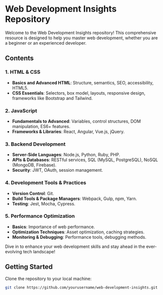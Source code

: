# Web Development Insights Repository

Welcome to the Web Development Insights repository! This comprehensive resource is designed to help you master web development, whether you are a beginner or an experienced developer. 

## Contents

### 1. HTML & CSS
- **Basics and Advanced HTML**: Structure, semantics, SEO, accessibility, HTML5.
- **CSS Essentials**: Selectors, box model, layouts, responsive design, frameworks like Bootstrap and Tailwind.

### 2. JavaScript
- **Fundamentals to Advanced**: Variables, control structures, DOM manipulation, ES6+ features.
- **Frameworks & Libraries**: React, Angular, Vue.js, jQuery.

### 3. Backend Development
- **Server-Side Languages**: Node.js, Python, Ruby, PHP.
- **APIs & Databases**: RESTful services, SQL (MySQL, PostgreSQL), NoSQL (MongoDB, Firebase).
- **Security**: JWT, OAuth, session management.

### 4. Development Tools & Practices
- **Version Control**: Git.
- **Build Tools & Package Managers**: Webpack, Gulp, npm, Yarn.
- **Testing**: Jest, Mocha, Cypress.

### 5. Performance Optimization
- **Basics**: Importance of web performance.
- **Optimization Techniques**: Asset optimization, caching strategies.
- **Monitoring & Debugging**: Performance tools, debugging methods.

Dive in to enhance your web development skills and stay ahead in the ever-evolving tech landscape!

## Getting Started

Clone the repository to your local machine:
```bash
git clone https://github.com/yourusername/web-development-insights.git

